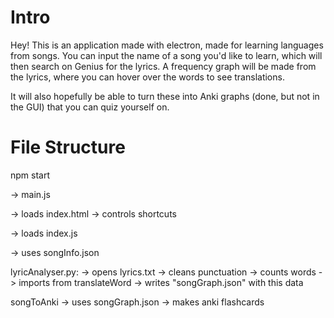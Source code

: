 # Intro
Hey! This is an application made with electron, made for learning languages from songs. You can input the name of a song you'd like to learn, which will then search on Genius for the lyrics. A frequency graph will be made from the lyrics, where you can hover over the words to see translations.

It will also hopefully be able to turn these into Anki graphs (done, but not in the GUI) that you can quiz yourself on.

# File Structure

npm start

-> main.js

-> loads index.html      -> controls shortcuts

-> loads index.js 

-> uses songInfo.json


lyricAnalyser.py:
-> opens lyrics.txt
-> cleans punctuation
-> counts words
-> imports from translateWord
-> writes "songGraph.json" with this data

songToAnki
-> uses songGraph.json
-> makes anki flashcards

